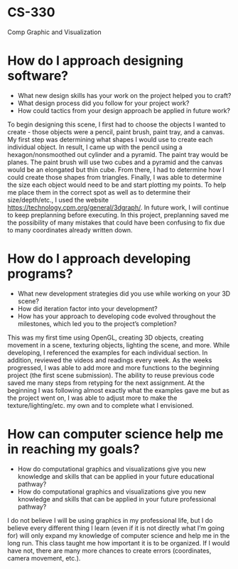 # CS-330
Comp Graphic and Visualization

# How do I approach designing software?
- What new design skills has your work on the project helped you to craft?
- What design process did you follow for your project work?
- How could tactics from your design approach be applied in future work?

To begin designing this scene, I first had to choose the objects I wanted to create - those objects were a pencil, paint brush, paint tray, and a canvas. My first step was determining what shapes I would use to create each individual object. In result, I came up with the pencil using a hexagon/nonsmoothed out cylinder and a pyramid. The paint tray would be planes. The paint brush will use two cubes and a pyramid and the canvas would be an elongated but thin cube. From there, I had to determine how I could create those shapes from triangles. Finally, I was able to determine the size each object would need to be and start plotting my points. To help me place them in the correct spot as well as to determine their size/depth/etc., I used the website https://technology.cpm.org/general/3dgraph/. In future work, I will continue to keep preplanning before executing. In this project, preplanning saved me the possibility of many mistakes that could have been confusing to fix due to many coordinates already written down. 

# How do I approach developing programs?
- What new development strategies did you use while working on your 3D scene?
- How did iteration factor into your development?
- How has your approach to developing code evolved throughout the milestones, which led you to the project’s completion?

This was my first time using OpenGL, creating 3D objects, creating movement in a scene, texturing objects, lighting the scene, and more. While developing, I referenced the examples for each individual section. In addition, reviewed the videos and readings every week. As the weeks progressed, I was able to add more and more functions to the beginning project (the first scene submission). The ability to reuse previous code saved me many steps from retyping for the next assignment. At the beginning I was following almost exactly what the examples gave me but as the project went on, I was able to adjust more to make the texture/lighting/etc. my own and to complete what I envisioned. 

# How can computer science help me in reaching my goals?
- How do computational graphics and visualizations give you new knowledge and skills that can be applied in your future educational pathway?
- How do computational graphics and visualizations give you new knowledge and skills that can be applied in your future professional pathway?

I do not believe I will be using graphics in my professional life, but I do believe every different thing I learn (even if it is not directly what I’m going for) will only expand my knowledge of computer science and help me in the long run. This class taught me how important it is to be organized. If I would have not, there are many more chances to create errors (coordinates, camera movement, etc.).
